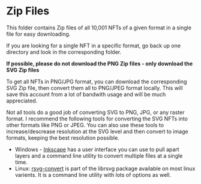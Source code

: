 # Zip Files

This folder contains Zip files of all 10,001 NFTs of a given format in a single file for easy downloading.

If you are looking for a single NFT in a specific format, go back up one directory and look in the corresponding folder.

**If possible, please do not download the PNG Zip files - only download the SVG Zip files**

To get all NFTs in PNG/JPG format, you can download the corresponding SVG Zip file, then convert them all to PNG/JPEG format locally. This will save this account from a lot of bandwith usage and will be much appreciated.

Not all tools do a good job of converting SVG to PNG, JPG, or any raster format.  I recommend the following tools for converting the SVG NFTs into other formats like PNG or JPEG.  You can also use these tools to increase/descrease resolution at the SVG level and then convert to image formats, keeping the best resolution possible. 
- Windows - [Inkscape](https://inkscape.org/) has a user interface you can use to pull apart layers and a command line utility to convert multiple files at a single time.
- Linux: [rsvg-convert](https://wiki.gnome.org/action/show/Projects/LibRsvg?action=show&redirect=LibRsvg) is part of the librsvg package available on most linux varients.  It is a command line utility with lots of options as well.
